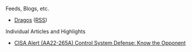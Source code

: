Feeds, Blogs, etc.
- [Dragos](https://www.dragos.com/blog/) ([RSS](https://www.dragos.com/rss))

Individual Articles and Highlights
- [CISA Alert (AA22-265A) Control System Defense: Know the Opponent](https://www.cisa.gov/uscert/ncas/alerts/aa22-265a)
